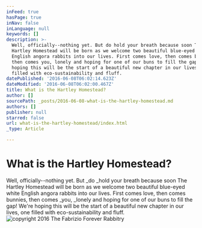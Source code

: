 ```yaml
---
inFeed: true
hasPage: true
inNav: false
inLanguage: null
keywords: []
description: >-
  Well, officially--nothing yet. But do hold your breath because soon The
  Hartley Homestead will be born as we welcome two beautiful blue-eyed white
  English angora rabbits into our lives. First comes love, then comes bunnies,
  then comes you, lonely and hoping for one of our buns to fill the gap! We're
  hoping this will be the start of a beautiful new chapter in our lives, one
  filled with eco-sustainability and fluff. 
datePublished: '2016-06-08T06:02:14.623Z'
dateModified: '2016-06-08T06:02:00.467Z'
title: What is the Hartley Homestead?
author: []
sourcePath: _posts/2016-06-08-what-is-the-hartley-homestead.md
authors: []
publisher: null
starred: false
url: what-is-the-hartley-homestead/index.html
_type: Article

---
```

# What is the Hartley Homestead?

Well, officially--nothing yet. But _do _hold your breath because soon The Hartley Homestead will be born as we welcome two beautiful blue-eyed white English angora rabbits into our lives. First comes love, then comes bunnies, then comes _you, _lonely and hoping for one of our buns to fill the gap! We're hoping this will be the start of a beautiful new chapter in our lives, one filled with eco-sustainability and fluff. ![copyright 2016 The Fabrizio Forever Rabbitry](https://the-grid-user-content.s3-us-west-2.amazonaws.com/39b15f73-bb2f-4b6c-bfeb-40342e92cd4d.jpg)